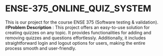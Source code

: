# ENSE-375_ONLINE_QUIZ_SYSTEM 
This is our project for the course ENSE 375 (Software testing &amp; validation).
<br/>
#<b>Problem Description</b> : This project offers an easy-to-use solution for creating quizzes on any topic. It provides functionalities for adding and removing quizzes and questions effortlessly. Additionally, it includes straightforward login and logout options for users, making the entire process smooth and user-friendly.
